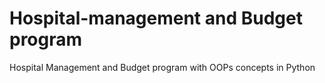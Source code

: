 # Hospital-management and Budget program 
Hospital Management and Budget program with OOPs concepts in Python
